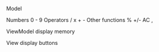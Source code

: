 Model

Numbers 0 - 9
Operators / x + -
Other functions % +/- AC ,


ViewModel
display
memory

View
display
buttons